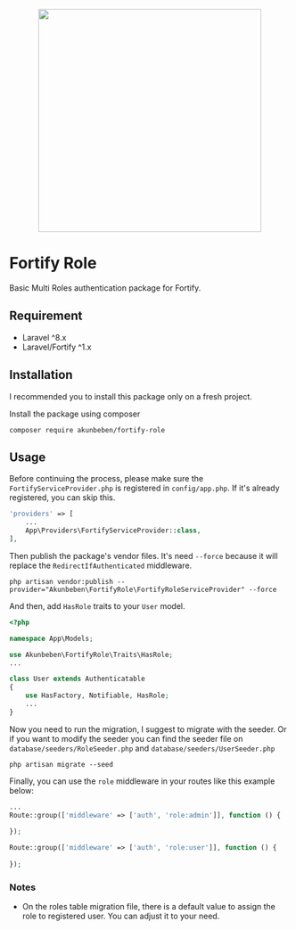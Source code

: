 <p align="center"><a href="https://laravel.com" target="_blank"><img src="https://raw.githubusercontent.com/laravel/art/master/logo-lockup/5%20SVG/2%20CMYK/1%20Full%20Color/laravel-logolockup-cmyk-red.svg" width="400"></a></p>

# Fortify Role
Basic Multi Roles authentication package for Fortify.

## Requirement
- Laravel ^8.x
- Laravel/Fortify ^1.x

## Installation
I recommended you to install this package only on a fresh project.

Install the package using composer
```
composer require akunbeben/fortify-role
```

## Usage
Before continuing the process, please make sure the `FortifyServiceProvider.php` is registered in `config/app.php`. If it's already registered, you can skip this.

```php
'providers' => [
    ...
    App\Providers\FortifyServiceProvider::class,
],
```
Then publish the package's vendor files. It's need `--force` because it will replace the `RedirectIfAuthenticated` middleware.
```
php artisan vendor:publish --provider="Akunbeben\FortifyRole\FortifyRoleServiceProvider" --force
```
And then, add `HasRole` traits to your `User` model.
```php
<?php

namespace App\Models;

use Akunbeben\FortifyRole\Traits\HasRole;
...

class User extends Authenticatable
{
    use HasFactory, Notifiable, HasRole;
    ...
}
```
Now you need to run the migration, I suggest to migrate with the seeder. Or if you want to modify the seeder you can find the seeder file on `database/seeders/RoleSeeder.php` and `database/seeders/UserSeeder.php`
```
php artisan migrate --seed
```
Finally, you can use the `role` middleware in your routes like this example below:
```php
...
Route::group(['middleware' => ['auth', 'role:admin']], function () {
    
});

Route::group(['middleware' => ['auth', 'role:user']], function () {
    
});
```

### Notes
- On the roles table migration file, there is a default value to assign the role to registered user. You can adjust it to your need.